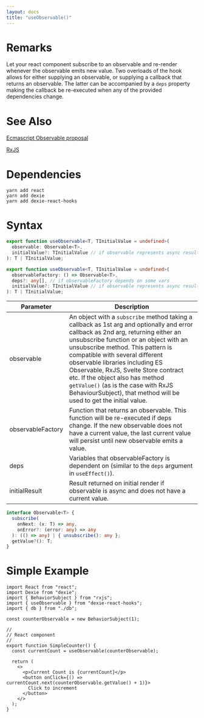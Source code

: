 ```yaml
---
layout: docs
title: "useObservable()"
---
```


# Remarks

Let your react component subscribe to an observable and re-render whenever the observable emits new value. Two overloads of the hook allows for either supplying an observable, or supplying a callback that returns an observable. The latter can be accompanied by a `deps` property making the callback be re-executed when any of the provided dependencies change.

# See Also

[Ecmascript Observable proposal](https://github.com/tc39/proposal-observable)

[RxJS](https://github.com/ReactiveX/RxJS)

# Dependencies

```
yarn add react
yarn add dexie
yarn add dexie-react-hooks
```

# Syntax

```ts
export function useObservable<T, TInitialValue = undefined>(
  observable: Observable<T>,
  initialValue?: TInitialValue // if observable represents async result
): T | TInitialValue;

export function useObservable<T, TInitialValue = undefined>(
  observableFactory: () => Observable<T>,
  deps?: any[], // if observableFactory depends on some vars
  initialValue?: TInitialValue // if observable represents async result
): T | TInitialValue;
```

| Parameter         | Description                                                                                                                                                                                                                                                                                                                                                                                                                                                                  |
| ----------------- | ---------------------------------------------------------------------------------------------------------------------------------------------------------------------------------------------------------------------------------------------------------------------------------------------------------------------------------------------------------------------------------------------------------------------------------------------------------------------------- |
| observable        | An object with a `subscribe` method taking a callback as 1st arg and optionally and error callback as 2nd arg, returning either an unsubscribe function or an object with an unsubscribe method. This pattern is compatible with several different observable libraries including ES Observable, RxJS, Svelte Store contract etc. If the object also has method `getValue()` (as is the case with RxJS BehaviourSubject), that method will be used to get the initial value. |
| observableFactory | Function that returns an observable. This function will be re-executed if deps change. If the new observable does not have a current value, the last current value will persist until new observable emits a value.                                                                                                                                                                                                                                                          |
| deps              | Variables that observableFactory is dependent on (similar to the `deps` argument in `useEffect()`).                                                                                                                                                                                                                                                                                                                                                                          |
| initialResult     | Result returned on initial render if observable is async and does not have a current value.                                                                                                                                                                                                                                                                                                                                                                                  |

```ts
interface Observable<T> {
  subscribe(
    onNext: (x: T) => any,
    onError?: (error: any) => any
  ): (() => any) | { unsubscribe(): any };
  getValue?(): T;
}
```

# Simple Example

```tsx
import React from "react";
import Dexie from "dexie";
import { BehaviorSubject } from "rxjs";
import { useObservable } from "dexie-react-hooks";
import { db } from "./db";

const counterObservable = new BehaviorSubject(1);

//
// React component
//
export function SimpleCounter() {
  const currentCount = useObservable(counterObservable);

  return (
    <>
      <p>Current Count is {currentCount}</p>
      <button onClick={() => currentCount.next(counterObservable.getValue() + 1)}>
        Click to increment
      </button>
    </>
  );
}
```

